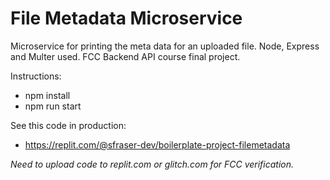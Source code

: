 # File Metadata Microservice

Microservice for printing the meta data for an uploaded file. Node, Express and Multer used. FCC Backend API course final project. 

Instructions:

- npm install
- npm run start

See this code in production:

- <https://replit.com/@sfraser-dev/boilerplate-project-filemetadata>

*Need to upload code to replit.com or glitch.com for FCC verification.*
